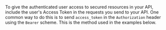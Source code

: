 <!-- markdownlint-disable MD041 -->

To give the authenticated user access to secured resources in your API, include the user's Access Token in the requests you send to your API. One common way to do this is to send `access_token` in the `Authorization` header using the `Bearer` scheme. This is the method used in the examples below.